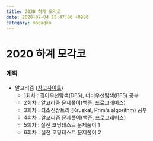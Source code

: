 ```yaml
---
title: 2020 하계 모각코
date: 2020-07-04 15:47:00 +0900
category: mogagko
---
```


# 2020 하계 모각코   
### 계획
* 알고리즘 ([참고사이트](https://www.fun-coding.org/Chapter17-graph-live.html))      
	* 1회차 : 깊이우선탐색(DFS), 너비우선탐색(BFS) 공부       
	* 2회차 : 알고리즘 문제풀이(백준, 프로그래머스)   
	* 3회차 : 최소신장트리 (Kruskal, Prim's algorithm) 공부   
	* 4회차 : 알고리즘 문제풀이(백준, 프로그래머스)   
	* 5회차 : 실전 코딩테스트 문제풀이 1     
	* 6회차 : 실전 코딩테스트 문제풀이 2      
